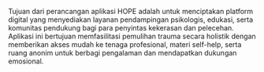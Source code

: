 Tujuan dari perancangan aplikasi HOPE adalah untuk menciptakan platform digital yang menyediakan layanan pendampingan psikologis, edukasi, serta komunitas pendukung bagi para penyintas kekerasan dan pelecehan. Aplikasi ini bertujuan memfasilitasi pemulihan trauma secara holistik dengan memberikan akses mudah ke tenaga profesional, materi self-help, serta ruang anonim untuk berbagi pengalaman dan mendapatkan dukungan emosional.
